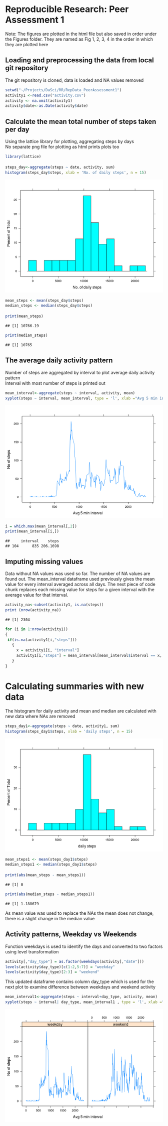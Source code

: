 # Reproducible Research: Peer Assessment 1

Note: The figures are plotted in the html file but also saved in order under the Figures folder. They are named as Fig 1, 2, 3, 4 in the order in which they are plotted here

## Loading and preprocessing the data from local git repository
The git repository is cloned, data is loaded and NA values removed


```r
setwd("~/Projects/DaSci/RR/RepData_PeerAssessment1")
activity1 <-read.csv("activity.csv")
activity <- na.omit(activity1)
activity$date<-as.Date(activity$date)
```

## Calculate the mean total number of steps taken per day
Using the lattice library for plotting, aggregating steps by days  
No separate png file for plotting as html prints plots too

```r
library(lattice)

steps_day<-aggregate(steps ~ date, activity, sum)
histogram(steps_day$steps, xlab = 'No. of daily steps', n = 15)
```

![](PeerAssessment1_files/figure-html/unnamed-chunk-2-1.png) 

```r
mean_steps <- mean(steps_day$steps)
median_steps <- median(steps_day$steps)

print(mean_steps)
```

```
## [1] 10766.19
```

```r
print(median_steps)
```

```
## [1] 10765
```
## The average daily activity pattern
Number of steps are aggregated by interval to plot average daily activity pattern  
Interval with most number of steps is printed out


```r
mean_interval<-aggregate(steps ~ interval, activity, mean)
xyplot(steps ~ interval, mean_interval, type = 'l', xlab ="Avg 5 min interval", ylab ="No of steps")
```

![](PeerAssessment1_files/figure-html/unnamed-chunk-3-1.png) 

```r
i = which.max(mean_interval[,2])
print(mean_interval[i,])
```

```
##     interval    steps
## 104      835 206.1698
```
## Imputing missing values
Data without NA values was used so far. The number of NA values are found out. The mean_interval dataframe used previously gives the mean value for every interval averaged across all days. The next piece of code chunk replaces each missing value for steps for a given interval with the average value for that interval.


```r
activity_na<-subset(activity1, is.na(steps))
print (nrow(activity_na))
```

```
## [1] 2304
```

```r
for (i in 1:nrow(activity1))
{
 if(is.na(activity1[i,"steps"]))
   {
     x = activity1[i, "interval"] 
     activity1[i,"steps"] = mean_interval[mean_interval$interval == x, 2]
   }
}
```

# Calculating summaries with new data
The histogram for daily activity and mean and median are calculated with new data where NAs are removed


```r
steps_day1<-aggregate(steps ~ date, activity1, sum)
histogram(steps_day1$steps, xlab = 'daily steps', n = 15)
```

![](PeerAssessment1_files/figure-html/unnamed-chunk-5-1.png) 

```r
mean_steps1 <- mean(steps_day1$steps)
median_steps1 <- median(steps_day1$steps)

print(abs(mean_steps - mean_steps1))
```

```
## [1] 0
```

```r
print(abs(median_steps - median_steps1))
```

```
## [1] 1.188679
```

As mean value was used to replace the NAs the mean does not change, there is a slight change in the median value


## Activity patterns, Weekday vs Weekends

Function weekdays is used to identify the days and converted to two factors using level transformation


```r
activity[,"day_type"] = as.factor(weekdays(activity[,"date"]))
levels(activity$day_type)[c(1:2,5:7)] = "weekday"
levels(activity$day_type)[2:3] = "weekend"
```
This updated dataframe contains column day_type which is used for the next plot to examine difference between weekdays and weekend activity


```r
mean_interval1<-aggregate(steps ~ interval+day_type, activity, mean)
xyplot(steps ~ interval| day_type, mean_interval1 , type = 'l', xlab ="Avg 5 min interval", ylab ="No of steps")
```

![](PeerAssessment1_files/figure-html/unnamed-chunk-7-1.png) 
